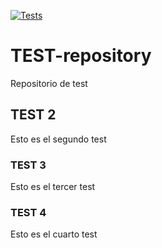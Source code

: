 [![Tests](https://github.com/helmfile/helmfile/actions/workflows/ci.yaml/badge.svg?branch=main)](https://github.com/dipc-cc/techdoc)

# TEST-repository
Repositorio de test

## TEST 2
Esto es el segundo test

### TEST 3
Esto es el tercer test

### TEST 4
Esto es el cuarto test
